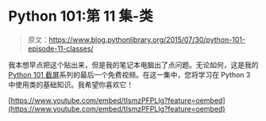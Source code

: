 # Python 101:第 11 集-类

> 原文：<https://www.blog.pythonlibrary.org/2015/07/30/python-101-episode-11-classes/>

我本想早点把这个贴出来，但是我的笔记本电脑出了点问题。无论如何，这是我的 [Python 101 截屏](https://gumroad.com/l/kaKNo)系列的最后一个免费视频。在这一集中，您将学习在 Python 3 中使用类的基础知识。我希望你喜欢它！

[https://www.youtube.com/embed/tIsmzPFPLlg?feature=oembed](https://www.youtube.com/embed/tIsmzPFPLlg?feature=oembed)